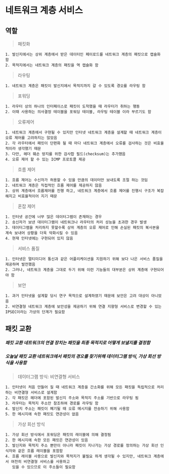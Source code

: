 # 네트워크 계층 서비스

## 역할
> 패킷화
```
1. 발신지에서는 상위 계층에서 받은 데이터인 페이로드를 네트워크 계층의 패킷으로 캡슐화 함
2. 목적지에서는 네트워크 계층의 패킷을 역 캡슐화 함  
```
> 라우팅
```
1. 네트워크 계층은 패킷이 발신지에서 목적지까지 갈 수 있도록 경오를 라우팅 함
```
> 포워딩
```
1. 라우터 상의 하나의 인터페이스로 패킷이 도착했을 때 라우터가 취하는 행동
2. 이때 사용하는 의사결정 테이블을 포워딩 테이블, 라우팅 테이블 이라 부르기도 함
```
> 오류제어
```
1. 네트워크 계층에서 구현될 수 있지만 인터넷 네트워크 계층을 설계할 때 네트워크 계층이 오류 제어를 고려하지는 않았음
2. 각 라우터에서 패킷이 단편화 될 때 마다 네트워크 계층에서 오류를 검사하는 것은 비효율적이라 생각했기 때문
3. 다만, 헤더 훼손 방지를 위한 검사합 필드(checksum)는 추가했음
4. 오류 제어 할 수 있는 ICMP 프로토콜 제공
```
> 흐름 제어
```
1. 흐름 제어는 수신자가 허용할 수 있을 만큼의 데이터만 보내도록 조절 하는 것임
2. 네트워크 계층은 직접적인 흐름 제어를 제공하지 않음
3. 상위 계층에서 흐름제어를 진행 하고, 네트워크 계층에서 흐름 제어를 진행시 구조가 복잡해지고 비효율적이어 지기 때문
```
> 혼잡 제어
```
1. 인터넷 공간에 너무 많은 데이터그램이 존재하는 경우
2. 송신자가 보낸 데이터그램이 네트워크나 라우터의 처리 성능을 초과한 경우 발생
3. 데이터그램을 처리하지 못할수록 상위 계층의 오류 제어로 인해 손실된 패킷의 복사본을 계속 보내어 상황을 더욱 악화시킬 수 있음
4. 현재 인터넷에는 구현되어 있지 않음
```
> 서비스 품질
```
1. 인터넷은 멀티미디어 통신과 같은 어플리케이션을 지원하기 위해 보다 나은 서비스 품질을 제공하며 발전했음
2. 그러나, 네트워크 계층을 그대로 두기 위해 이런 기능들의 대부분은 상위 계층에 구현되어야 함
```
> 보안
```
1. 과거 인터넷을 설계할 당시 연구 목적으로 설계하였기 때문에 보안은 고려 대상이 아니었음
2. 비연결형 네트워크 계층에 보안성을 제공하기 위해 연결 지향형 서비스로 변경할 수 있는 IPSEC이라는 가상의 단계가 필요함
```
## 패킷 교환
##### 패킷 교환 네트워크의 연결 장치는 패킷을 최종 목적지로 어떻게 보낼지를 결정함
##### 오늘날 패킷 교환 네트워크에서 패킷의 경오를 찾기위해 데이터그램 방식, 가상 회선 방식을 사용함
> 데이터그램 방식: 비연결형 서비스
```
1. 인터넷이 처음 만들어 질 때 네트워크 계층을 간소화를 위해 모든 패킷을 독립적으로 처리하는 비연결형 서비스로 설계함
2. 각 패킷은 헤더에 포함된 발신지 주소와 목적지 주소를 기반으로 라우팅 됨
3. 라우터는 목적지 주소만 참조하여 경로를 라우팅 함
4. 발신지 주소는 패킷이 폐기될 때 오류 메시지를 전송하기 위해 사용함
5. 한 메시지에 속한 패킷도 연관성이 없음
```

> 가상 회선 방식
```
1. 가상 회선 방식에서 포워딩은 패킷의 레이블에 의해 결정됨
2. 한 메시지에 속한 모든 패킷은 연관성이 있음
3. 발신지와 목적지 주소 뿐만이 아니라 패킷이 지나가는 가상 경로를 정의하는 가상 회선 인식자와 같은 흐름 레이블을 포함함
4. 흐름 레이블 사용으로 발신지와 목적지가 불필요 하게 생각될 수 있지만, 네트워크 계층에서 여전히 비연결형 서비스를 사용하고
   있을 수 있으므로 이 주소들이 필요함
